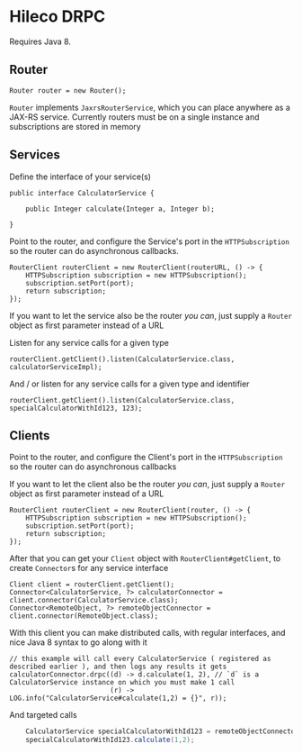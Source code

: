 # Hileco DRPC

Requires Java 8.

## Router

    Router router = new Router();

`Router` implements `JaxrsRouterService`, which you can place anywhere as a JAX-RS service. Currently routers must be on a single instance and subscriptions are stored in memory

## Services

Define the interface of your service(s)

    public interface CalculatorService {

        public Integer calculate(Integer a, Integer b);
    
    }

Point to the router, and configure the Service's port in the `HTTPSubscription` so the router can do asynchronous callbacks.

    RouterClient routerClient = new RouterClient(routerURL, () -> {
        HTTPSubscription subscription = new HTTPSubscription();
        subscription.setPort(port);
        return subscription;
    });

If you want to let the service also be the router _you can_, just supply a `Router` object as first parameter instead of a URL

Listen for any service calls for a given type

    routerClient.getClient().listen(CalculatorService.class, calculatorServiceImpl);

And / or listen for any service calls for a given type and identifier

    routerClient.getClient().listen(CalculatorService.class, specialCalculatorWithId123, 123);

## Clients

Point to the router, and configure the Client's port in the `HTTPSubscription` so the router can do asynchronous callbacks

If you want to let the client also be the router _you can_, just supply a `Router` object as first parameter instead of a URL

    RouterClient routerClient = new RouterClient(router, () -> {
        HTTPSubscription subscription = new HTTPSubscription();
        subscription.setPort(port);
        return subscription;
    });

After that you can get your `Client` object with  `RouterClient#getClient`, to create `Connector`s for any service interface

    Client client = routerClient.getClient();
    Connector<CalculatorService, ?> calculatorConnector = client.connector(CalculatorService.class);
    Connector<RemoteObject, ?> remoteObjectConnector = client.connector(RemoteObject.class);

With this client you can make distributed calls, with regular interfaces, and nice Java 8 syntax to go along with it

    // this example will call every CalculatorService ( registered as described earlier ), and then logs any results it gets
    calculatorConnector.drpc((d) -> d.calculate(1, 2), // `d` is a CalculatorService instance on which you must make 1 call
                             (r) -> LOG.info("CalculatorService#calculate(1,2) = {}", r));

And targeted calls

```java
    CalculatorService specialCalculatorWithId123 = remoteObjectConnector.connect(123);
    specialCalculatorWithId123.calculate(1,2);
```
